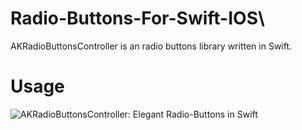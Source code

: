 # Radio-Buttons-For-Swift-IOS\

AKRadioButtonsController is an radio buttons library written in Swift.

# Usage
![AKRadioButtonsController: Elegant Radio-Buttons in Swift](https://drive.google.com/open?id=0BwQMyDQlfEnLcXUtczJZSmVTdjA/i.png)
